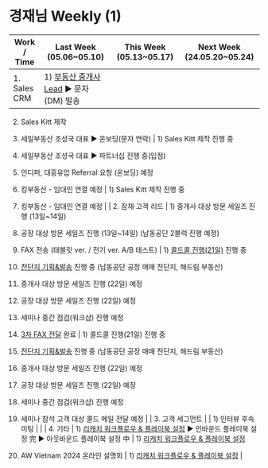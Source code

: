 # 경재님 Weekly (1)

| Work / Time | Last Week (05.06~05.10) | This Week (05.13~05.17) | Next Week (24.05.20~05.24) |
| --- | --- | --- | --- |
| 1. Sales CRM | 1) [부동산 중개사 Lead](https://www.notion.so/972f943b69ef41f0bfb49397c535aa74?pvs=21) ▶️ 문자(DM) 발송

2) Sales Kitt 제작

3) 세일부동산 조성국 대표 ▶️ 온보딩(문자 연락) | 1) Sales Kitt 제작 진행 중

2) 세일부동산 조성국 대표 ▶️ 파트너십 진행 중(입점)

3) 인디퍼, 대흥유압 Referral 요청 (온보딩) 예정

4) 킹부동산 - 임대인 연결 예정 | 1) Sales Kitt 제작 진행 중

3) 킹부동산 - 임대인 연결 예정 |
| 2. 잠재 고객 리드 | 1) 중개사 대상 방문 세일즈 진행 (13일~14일)

2) 공장 대상 방문 세일즈 진행 (13일~14일)
    (남동공단 2블럭 진행 예정)

3) FAX 전송 (태블릿 ver. / 전기 ver. A/B 테스트) | 1) [콜드콜 진행(21일)](https://www.notion.so/4d1c9c4d2a2e44d8bac99a436c49c50a?pvs=21) 진행 중

2) [전단지 기획&발송](https://www.notion.so/1e99a73352e740bc9704be2ba1df6e00?pvs=21) 진행 중
(남동공단 공장 매매 전단지, 해드림 부동산)

3) 중개사 대상 방문 세일즈 진행 (22일) 예정

4) 공장 대상 방문 세일즈 진행 (22일) 예정

5) 세미나 중간 점검(워크샵) 진행 예정

6) [3차 FAX 전달](https://www.notion.so/3-FAX-1-2-Archive-79d8ba3039694f20a2e0a4c4e0c0fc70?pvs=21) 완료 | 1) 콜드콜 진행(21일) 진행 중

2) [전단지 기획&발송](https://www.notion.so/1e99a73352e740bc9704be2ba1df6e00?pvs=21) 진행 중
(남동공단 공장 매매 전단지, 해드림 부동산)

3) 중개사 대상 방문 세일즈 진행 (22일) 예정

4) 공장 대상 방문 세일즈 진행 (22일) 예정

5) 세미나 중간 점검(워크샵) 진행 예정

6) 세미나 참석 고객 대상 콜드 메일 전달 예정 |
| 3. 고객 세그먼트 |  | 1) 인터뷰 후속 미팅 |  |
| 4. 기타 | 1) [리캐치 워크플로우 & 플레이북 설정](https://realizable.recatch.cc/deal-pipeline)
 ▶️ 인바운드 플레이북 설정 完
 ▶️ 아웃바운드 플레이북 설정 中 | 1) [리캐치 워크플로우 & 플레이북 설정](https://realizable.recatch.cc/deal-pipeline)

2) AW Vietnam 2024 온라인 설명회 | 1) [리캐치 워크플로우 & 플레이북 설정](https://realizable.recatch.cc/deal-pipeline) |
